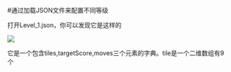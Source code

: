 #通过加载JSON文件来配置不同等级

打开Level_1.json，你可以发现它是这样的

![](http://7u2osj.com1.z0.glb.clouddn.com/leveljson.png)

它是一个包含tiles,targetScore,moves三个元素的字典。tile是一个二维数组有9个
